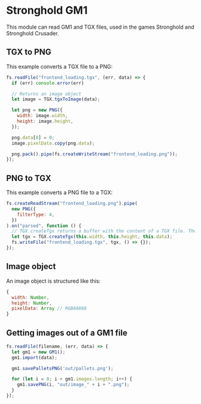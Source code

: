 # Stronghold GM1
This module can read GM1 and TGX files, used in the games Stronghold and Stronghold Crusader.

## TGX to PNG
This example converts a TGX file to a PNG:
```js
fs.readFile("frontend_loading.tgx", (err, data) => {
  if (err) console.error(err)

  // Returns an image object
  let image = TGX.tgxToImage(data);

  let png = new PNG({
    width: image.width,
    height: image.height,
  });

  png.data[0] = 0;
  image.pixelData.copy(png.data);

  png.pack().pipe(fs.createWriteStream("frontend_loading.png"));
});
```

## PNG to TGX
This example converts a PNG file to a TGX:
```js
fs.createReadStream("frontend_loading.png").pipe(
  new PNG({
    filterType: 4,
  })
).on("parsed", function () {
  // TGX.createTgx returns a buffer with the content of a TGX file. The data attribute is an array with 4 entries per pixel. RGB and Alpha from 0 to 255.
  let tgx = TGX.createTgx(this.width, this.height, this.data);
  fs.writeFile("frontend_loading.tgx", tgx, () => {});
});
```

## Image object
An image object is structured like this:
```js
{
  width: Number,
  height: Number,
  pixelData: Array // RGBA8888
}
```

## Getting images out of a GM1 file
```js
fs.readFile(filename, (err, data) => {
  let gm1 = new GM1();
  gm1.import(data);

  gm1.savePalletsPNG('out/pallets.png');

  for (let i = 0; i < gm1.images.length; i++) {
    gm1.savePNG(i, "out/image_" + i + ".png");
  }
});
```